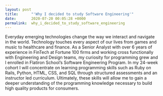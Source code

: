 ```yaml
---
layout: post
title:      "'Why I decided to study Software Engineering'"
date:       2020-07-20 00:05:28 +0000
permalink:  why_i_decided_to_study_software_engineering
---
```



Everyday emerging technologies change the way we interact and navigate in the world. Technology touches every aspect of our lives from games and music to healthcare and finance. As a Senior Analyst with over 6 years of experience in FinTech at Fortune 100 firms and working cross functionally with Engineering and Design teams, my curiosity for programming grew and I enrolled in Flatiron School’s Software Engineering Program. In my 24-week cohort I will concentrate on learning programming skills such as Ruby on Rails, Python, HTML, CSS, and SQL through structured assessments and an instructor led curriculum. Ultimately, these skills will allow me to gain a deeper understanding of the programming knowledge necessary to build high quality products for consumers.
